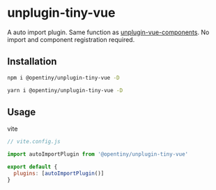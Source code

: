 # unplugin-tiny-vue

A auto import plugin. Same function as [unplugin-vue-components](https://github.com/unplugin/unplugin-vue-components).
No import and component registration required.

## Installation

```bash
npm i @opentiny/unplugin-tiny-vue -D

yarn i @opentiny/unplugin-tiny-vue -D
```

## Usage

vite

```js
// vite.config.js

import autoImportPlugin from '@opentiny/unplugin-tiny-vue'

export default {
  plugins: [autoImportPlugin()]
}
```
